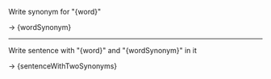 Write synonym for "{word}"

-> {wordSynonym}

---

Write sentence with "{word}" and "{wordSynonym}" in it

-> {sentenceWithTwoSynonyms}


<!--
TODO: !!! Use new format for this template
-->